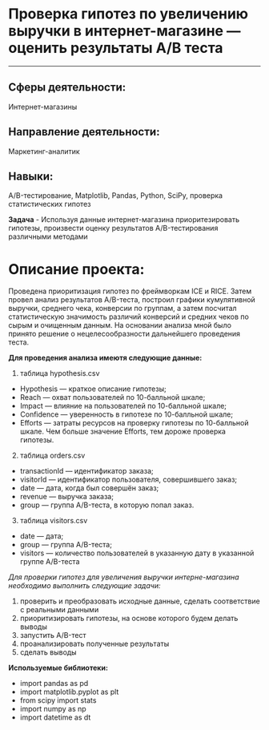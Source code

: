 # Проверка гипотез по увеличению выручки в интернет-магазине — оценить результаты A/B теста
________________
## Сферы деятельности: 
Интернет-магазины

## Направление деятельности: 
Маркетинг-аналитик

## Навыки:
A/B-тестирование, Matplotlib, Pandas, Python, SciPy, проверка статистических гипотез 

**Задача** - Используя данные интернет-магазина приоритезировать гипотезы, произвести оценку результатов A/B-тестирования различными методами

# Описание проекта: 
Проведена приоритизация гипотез по фреймворкам ICE и RICE. Затем провел анализ результатов A/B-теста, построил графики кумулятивной выручки, среднего чека, конверсии по группам, а затем посчитал статистическую значимость различий конверсий и средних чеков по сырым и очищенным данным. На основании анализа мной было принято решение о нецелесообразности дальнейшего проведения теста.

**Для проведения анализа имеютя следующие данные:**

1) таблица hypothesis.csv

- Hypothesis — краткое описание гипотезы;
- Reach — охват пользователей по 10-балльной шкале;
- Impact — влияние на пользователей по 10-балльной шкале;
- Confidence — уверенность в гипотезе по 10-балльной шкале;
- Efforts — затраты ресурсов на проверку гипотезы по 10-балльной шкале. Чем больше значение Efforts, тем дороже проверка гипотезы.

2) таблица orders.csv

- transactionId — идентификатор заказа;
- visitorId — идентификатор пользователя, совершившего заказ;
- date — дата, когда был совершён заказ;
- revenue — выручка заказа;
- group — группа A/B-теста, в которую попал заказ.

3) таблица visitors.csv

- date — дата;
- group — группа A/B-теста;
- visitors — количество пользователей в указанную дату в указанной группе A/B-теста

*Для проверки гипотез для увеличения выручки интерне-магазина необходимо выполнить следующие задачи:*

1) проверить и преобразовать исходные данные, сделать соответствие с реальными данными
2) приоритизировать гипотезы, на основе которого будем делать выводы
3) запустить A/B-тест
4) проанализировать полученные результаты
5) сделать выводы

**Используемые библиотеки:**
- import pandas as pd
- import matplotlib.pyplot as plt
- from scipy import stats
- import numpy as np
- import datetime as dt
